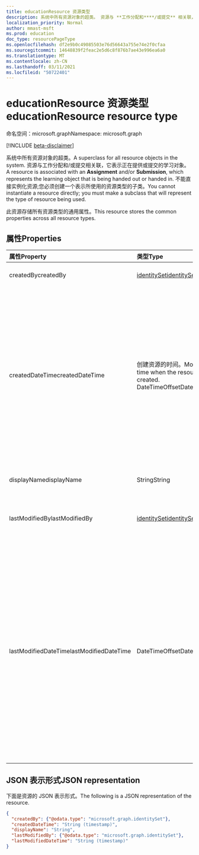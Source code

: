 ```yaml
---
title: educationResource 资源类型
description: 系统中所有资源对象的超类。 资源与 **工作分配和****/或提交** 相关联，它表示正在学习的对象
localization_priority: Normal
author: mmast-msft
ms.prod: education
doc_type: resourcePageType
ms.openlocfilehash: df2e9b0c49085503e76d56643a755e74e2f0cfaa
ms.sourcegitcommit: 14648839f2feac2e5d6c8f876b7ae43e996ea6a0
ms.translationtype: MT
ms.contentlocale: zh-CN
ms.lasthandoff: 03/11/2021
ms.locfileid: "50722401"
---
```

# <a name="educationresource-resource-type"></a><span data-ttu-id="ea3b6-104">educationResource 资源类型</span><span class="sxs-lookup"><span data-stu-id="ea3b6-104">educationResource resource type</span></span>

<span data-ttu-id="ea3b6-105">命名空间：microsoft.graph</span><span class="sxs-lookup"><span data-stu-id="ea3b6-105">Namespace: microsoft.graph</span></span>

[!INCLUDE [beta-disclaimer](../../includes/beta-disclaimer.md)]

<span data-ttu-id="ea3b6-106">系统中所有资源对象的超类。</span><span class="sxs-lookup"><span data-stu-id="ea3b6-106">A superclass for all resource objects in the system.</span></span> <span data-ttu-id="ea3b6-107">资源与工作分配和/或提交相关联，它表示正在提供或提交的学习对象。</span><span class="sxs-lookup"><span data-stu-id="ea3b6-107">A resource is associated with an **Assignment** and/or **Submission**, which represents the learning object that is being handed out or handed in.</span></span> <span data-ttu-id="ea3b6-108">不能直接实例化资源;您必须创建一个表示所使用的资源类型的子类。</span><span class="sxs-lookup"><span data-stu-id="ea3b6-108">You cannot instantiate a resource directly; you must make a subclass that will represent the type of resource being used.</span></span>

<span data-ttu-id="ea3b6-109">此资源存储所有资源类型的通用属性。</span><span class="sxs-lookup"><span data-stu-id="ea3b6-109">This resource stores the common properties across all resource types.</span></span>


## <a name="properties"></a><span data-ttu-id="ea3b6-110">属性</span><span class="sxs-lookup"><span data-stu-id="ea3b6-110">Properties</span></span>
| <span data-ttu-id="ea3b6-111">属性</span><span class="sxs-lookup"><span data-stu-id="ea3b6-111">Property</span></span>     | <span data-ttu-id="ea3b6-112">类型</span><span class="sxs-lookup"><span data-stu-id="ea3b6-112">Type</span></span>   |<span data-ttu-id="ea3b6-113">说明</span><span class="sxs-lookup"><span data-stu-id="ea3b6-113">Description</span></span>|
|:---------------|:--------|:----------|
|<span data-ttu-id="ea3b6-114">createdBy</span><span class="sxs-lookup"><span data-stu-id="ea3b6-114">createdBy</span></span>|[<span data-ttu-id="ea3b6-115">identitySet</span><span class="sxs-lookup"><span data-stu-id="ea3b6-115">identitySet</span></span>](identityset.md)|<span data-ttu-id="ea3b6-116">创建资源的人。</span><span class="sxs-lookup"><span data-stu-id="ea3b6-116">Who created the resource.</span></span>|
|<span data-ttu-id="ea3b6-117">createdDateTime</span><span class="sxs-lookup"><span data-stu-id="ea3b6-117">createdDateTime</span></span>|<span data-ttu-id="ea3b6-118">创建资源的时间。</span><span class="sxs-lookup"><span data-stu-id="ea3b6-118">Moment in time when the resource was created.</span></span>  <span data-ttu-id="ea3b6-119">DateTimeOffset</span><span class="sxs-lookup"><span data-stu-id="ea3b6-119">DateTimeOffset</span></span>|<span data-ttu-id="ea3b6-120">时间戳类型表示采用 ISO 8601 格式的日期和时间信息，始终采用 UTC 时区。</span><span class="sxs-lookup"><span data-stu-id="ea3b6-120">The Timestamp type represents date and time information using ISO 8601 format and is always in UTC time.</span></span> <span data-ttu-id="ea3b6-121">例如，2014 年 1 月 1 日午夜 UTC 为 `2014-01-01T00:00:00Z`</span><span class="sxs-lookup"><span data-stu-id="ea3b6-121">For example, midnight UTC on Jan 1, 2014 is `2014-01-01T00:00:00Z`</span></span>|
|<span data-ttu-id="ea3b6-122">displayName</span><span class="sxs-lookup"><span data-stu-id="ea3b6-122">displayName</span></span>|<span data-ttu-id="ea3b6-123">String</span><span class="sxs-lookup"><span data-stu-id="ea3b6-123">String</span></span>|<span data-ttu-id="ea3b6-124">资源的显示名称。</span><span class="sxs-lookup"><span data-stu-id="ea3b6-124">Display name of resource.</span></span>|
|<span data-ttu-id="ea3b6-125">lastModifiedBy</span><span class="sxs-lookup"><span data-stu-id="ea3b6-125">lastModifiedBy</span></span>|[<span data-ttu-id="ea3b6-126">identitySet</span><span class="sxs-lookup"><span data-stu-id="ea3b6-126">identitySet</span></span>](identityset.md)|<span data-ttu-id="ea3b6-127">上次修改资源的用户是谁。</span><span class="sxs-lookup"><span data-stu-id="ea3b6-127">Who was the last user to modify the resource.</span></span>|
|<span data-ttu-id="ea3b6-128">lastModifiedDateTime</span><span class="sxs-lookup"><span data-stu-id="ea3b6-128">lastModifiedDateTime</span></span>|<span data-ttu-id="ea3b6-129">DateTimeOffset</span><span class="sxs-lookup"><span data-stu-id="ea3b6-129">DateTimeOffset</span></span>|<span data-ttu-id="ea3b6-130">上次修改资源的时间。</span><span class="sxs-lookup"><span data-stu-id="ea3b6-130">Moment in time when the resource was last modified.</span></span>  <span data-ttu-id="ea3b6-131">时间戳类型表示采用 ISO 8601 格式的日期和时间信息，始终采用 UTC 时区。</span><span class="sxs-lookup"><span data-stu-id="ea3b6-131">The Timestamp type represents date and time information using ISO 8601 format and is always in UTC time.</span></span> <span data-ttu-id="ea3b6-132">例如，2014 年 1 月 1 日午夜 UTC 为 `2014-01-01T00:00:00Z`</span><span class="sxs-lookup"><span data-stu-id="ea3b6-132">For example, midnight UTC on Jan 1, 2014 is `2014-01-01T00:00:00Z`</span></span>|

## <a name="json-representation"></a><span data-ttu-id="ea3b6-133">JSON 表示形式</span><span class="sxs-lookup"><span data-stu-id="ea3b6-133">JSON representation</span></span>

<span data-ttu-id="ea3b6-134">下面是资源的 JSON 表示形式。</span><span class="sxs-lookup"><span data-stu-id="ea3b6-134">The following is a JSON representation of the resource.</span></span>

<!-- {
  "blockType": "resource",
  "optionalProperties": [

  ],
  "@odata.type": "microsoft.graph.educationResource"
}-->

```json
{
  "createdBy": {"@odata.type": "microsoft.graph.identitySet"},
  "createdDateTime": "String (timestamp)",
  "displayName": "String",
  "lastModifiedBy": {"@odata.type": "microsoft.graph.identitySet"},
  "lastModifiedDateTime": "String (timestamp)"
}

```

<!-- uuid: 8fcb5dbc-d5aa-4681-8e31-b001d5168d79
2015-10-25 14:57:30 UTC -->
<!--
{
  "type": "#page.annotation",
  "description": "educationResource resource",
  "keywords": "",
  "section": "documentation",
  "tocPath": "",
  "suppressions": []
}
-->


